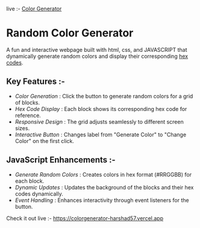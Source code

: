 live :- [Color Generator](https://colorgenerator-harshad57.vercel.app)

# Random Color Generator

A fun and interactive webpage built with html, css, and JAVASCRIPT that dynamically generate random colors and display their corresponding [hex codes](https://g.co/kgs/7PNBbmN).

## Key Features :-

- *Color Generation* : Click the button to generate random colors for a grid of blocks.
- *Hex Code Display* : Each block shows its corresponding hex code for reference.
- *Responsive Design* : The grid adjusts seamlessly to different screen sizes.
- *Interactive Button* : Changes label from "Generate Color" to "Change Color" on the first click.

## JavaScript Enhancements :-

- *Generate Random Colors* : Creates colors in hex format (#RRGGBB) for each block.
- *Dynamic Updates* : Updates the background of the blocks and their hex codes dynamically.
- *Event Handling* : Enhances interactivity through event listeners for the button.

Check it out live :- https://colorgenerator-harshad57.vercel.app
